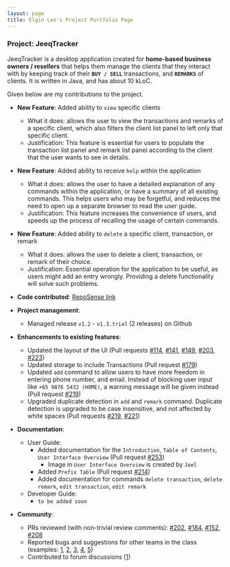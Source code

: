 ```yaml
---
layout: page
title: Elgin Lee's Project Portfolio Page
---
```


### Project: JeeqTracker

JeeqTracker is a desktop application created for **home-based business owners / resellers** that helps them manage the clients
that they interact with by keeping track of their **`BUY / SELL`** transactions, and **`REMARKS`** of clients.
It is written in Java, and has about 10 kLoC.

Given below are my contributions to the project.

* **New Feature**: Added ability to `view` specific clients
    * What it does: allows the user to view the transactions and remarks of a specific client, which also filters the client list panel to
        left only that specific client.
    * Justification: This feature is essential for users to populate the transaction list panel and remark list panel according to the client that the user wants
  to see in details. 


* **New Feature**: Added ability to receive `help` within the application 
    * What it does: allows the user to have a detailed explanation of any commands within the application, or have a summary of all existing commands. This helps users who may
        be forgetful, and reduces the need to open up a separate browser to read the user guide.
    * Justification: This feature increases the convenience of users, and speeds up the process of recalling the usage of certain commands.


* **New Feature**: Added ability to `delete` a specific client, transaction, or remark
    * What it does: allows the user to delete a client, transaction, or remark of their choice.
    * Justification: Essential operation for the application to be useful, as users might add an entry wrongly. Providing a delete functionality will solve such problems.
    

* **Code contributed**: [RepoSense link](https://nus-cs2103-ay2223s1.github.io/tp-dashboard/?search=&sort=groupTitle&sortWithin=title&timeframe=commit&mergegroup=&groupSelect=groupByRepos&breakdown=true&checkedFileTypes=docs~functional-code~test-code~other&since=2022-09-16&tabOpen=true&tabType=authorship&tabAuthor=ElginL&tabRepo=AY2223S1-CS2103T-T09-1%2Ftp%5Bmaster%5D&authorshipIsMergeGroup=false&authorshipFileTypes=docs~functional-code~test-code~other&authorshipIsBinaryFileTypeChecked=false&authorshipIsIgnoredFilesChecked=false)


* **Project management**:
    * Managed release `v1.2` - `v1.3.trial` (2 releases) on Github


* **Enhancements to existing features**:
    * Updated the layout of the UI (Pull requests [#114](https://github.com/AY2223S1-CS2103T-T09-1/tp/pull/114),
        [#141](https://github.com/AY2223S1-CS2103T-T09-1/tp/pull/141),
        [#149](https://github.com/AY2223S1-CS2103T-T09-1/tp/pull/149),
        [#203](https://github.com/AY2223S1-CS2103T-T09-1/tp/pull/203),
        [#223](https://github.com/AY2223S1-CS2103T-T09-1/tp/pull/223))
    * Updated storage to include Transactions (Pull request [#179](https://github.com/AY2223S1-CS2103T-T09-1/tp/pull/179))
    * Updated `add` command to allow users to have more freedom in entering phone number, and email. Instead of blocking user input like `+65 9876 5432 (HOME)`,
        a warning message will be given instead (Pull request [#219](https://github.com/AY2223S1-CS2103T-T09-1/tp/pull/219))
    * Upgraded duplicate detection in `add` and `remark` command. Duplicate detection is upgraded to be case insensitive, and not affected by white spaces (Pull requests [#219](https://github.com/AY2223S1-CS2103T-T09-1/tp/pull/219), [#221](https://github.com/AY2223S1-CS2103T-T09-1/tp/pull/221))


* **Documentation**:
    * User Guide:
        * Added documentation for the `Introduction`, `Table of Contents`, `User Interface Overview` (Pull request [#253](https://github.com/AY2223S1-CS2103T-T09-1/tp/pull/253))
            * Image in `User Interface Overview` is created by `Joel`
        * Added `Prefix Table` (Pull request [#214](https://github.com/AY2223S1-CS2103T-T09-1/tp/pull/214))
        * Added documentation for commands `delete transaction`, `delete remark`, `edit transaction`, `edit remark`
    * Developer Guide:
        * `to be added soon`


* **Community**:
    * PRs reviewed (with non-trivial review comments): [#202](https://github.com/AY2223S1-CS2103T-T09-1/tp/pull/202), [#184](https://github.com/AY2223S1-CS2103T-T09-1/tp/pull/184), [#152](https://github.com/AY2223S1-CS2103T-T09-1/tp/pull/152), [#208](https://github.com/AY2223S1-CS2103T-T09-1/tp/pull/208#discussion_r1005513777)
    * Reported bugs and suggestions for other teams in the class (examples: [1](https://github.com/AY2223S1-CS2103T-W15-2/tp/issues/122), [2](https://github.com/AY2223S1-CS2103T-W15-2/tp/issues/136), [3](https://github.com/AY2223S1-CS2103T-W15-2/tp/issues/117), [4](https://github.com/AY2223S1-CS2103T-W15-2/tp/issues/111), [5](https://github.com/AY2223S1-CS2103T-W15-2/tp/issues/140))
    * Contributed to forum discussions ([1](https://github.com/nus-cs2103-AY2223S1/forum/issues/328))
    
